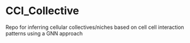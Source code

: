 # CCI_Collective
Repo for inferring cellular collectives/niches based on cell cell interaction patterns using a GNN approach
